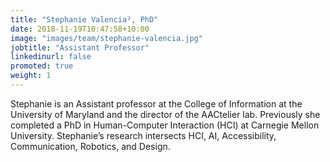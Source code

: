 ```yaml
---
title: "Stephanie Valencia², PhD"
date: 2018-11-19T10:47:58+10:00
image: "images/team/stephanie-valencia.jpg"
jobtitle: "Assistant Professor"
linkedinurl: false
promoted: true
weight: 1
---
```


Stephanie is an Assistant professor at the College of Information at the University of Maryland and the director of the AACtelier lab. Previously she completed a PhD in Human-Computer Interaction (HCI) at Carnegie Mellon University. Stephanie’s research intersects HCI, AI, Accessibility,  Communication, Robotics, and Design.
